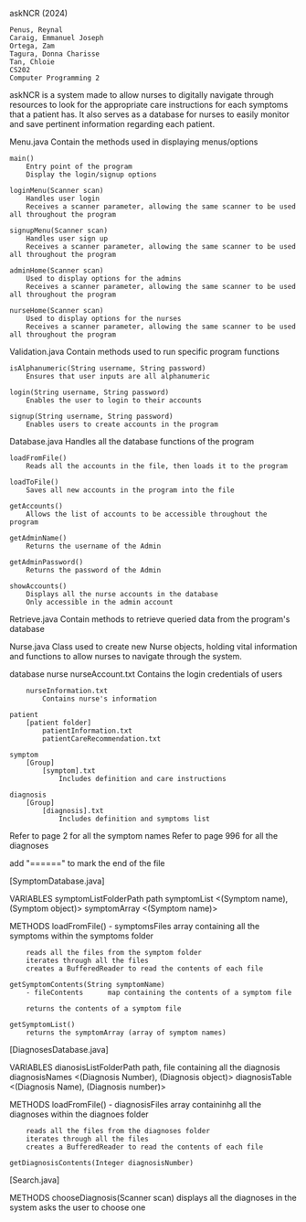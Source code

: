 askNCR (2024)

    Penus, Reynal
    Caraig, Emmanuel Joseph
    Ortega, Zam
    Tagura, Donna Charisse
    Tan, Chloie
    CS202
    Computer Programming 2

askNCR is a system made to allow nurses to digitally navigate through resources to look for the appropriate care instructions for each symptoms that a patient has. It also serves as a database for nurses to easily monitor and save pertinent information regarding each patient.

Menu.java
    Contain the methods used in displaying menus/options
    
    main()
        Entry point of the program
        Display the login/signup options
    
    loginMenu(Scanner scan)
        Handles user login
        Receives a scanner parameter, allowing the same scanner to be used all throughout the program
    
    signupMenu(Scanner scan)
        Handles user sign up
        Receives a scanner parameter, allowing the same scanner to be used all throughout the program
    
    adminHome(Scanner scan)
        Used to display options for the admins
        Receives a scanner parameter, allowing the same scanner to be used all throughout the program
    
    nurseHome(Scanner scan)
        Used to display options for the nurses
        Receives a scanner parameter, allowing the same scanner to be used all throughout the program

Validation.java
    Contain methods used to run specific program functions

    isAlphanumeric(String username, String password)
        Ensures that user inputs are all alphanumeric

    login(String username, String password)
        Enables the user to login to their accounts

    signup(String username, String password)
        Enables users to create accounts in the program

Database.java
    Handles all the database functions of the program

    loadFromFile()
        Reads all the accounts in the file, then loads it to the program 

    loadToFile()
        Saves all new accounts in the program into the file
    
    getAccounts()
        Allows the list of accounts to be accessible throughout the program
    
    getAdminName()
        Returns the username of the Admin

    getAdminPassword()
        Returns the password of the Admin

    showAccounts()
        Displays all the nurse accounts in the database
        Only accessible in the admin account

Retrieve.java
    Contain methods to retrieve queried data from the program's database

Nurse.java
    Class used to create new Nurse objects, holding vital information and functions to allow nurses to navigate through the system.


database
    nurse
        nurseAccount.txt
            Contains the login credentials of users

        nurseInformation.txt
            Contains nurse's information
    
    patient
        [patient folder]
            patientInformation.txt
            patientCareRecommendation.txt
    
    symptom
        [Group]
            [symptom].txt
                Includes definition and care instructions    
    
    diagnosis
        [Group]
            [diagnosis].txt
                Includes definition and symptoms list

Refer to page 2 for all the symptom names
Refer to page 996 for all the diagnoses

add "======" to mark the end of the file



[SymptomDatabase.java]

VARIABLES
    symptomListFolderPath   path 
    symptomList             <(Symptom name), (Symptom object)>
    symptomArray            <(Symptom name)>    

METHODS
    loadFromFile()
        -   symptomsFiles   array containing all the symptoms within the symptoms folder
        
        reads all the files from the symptom folder
        iterates through all the files
        creates a BufferedReader to read the contents of each file

    getSymptomContents(String symptomName)
        - fileContents      map containing the contents of a symptom file

        returns the contents of a symptom file
    
    getSymptomList()
        returns the symptomArray (array of symptom names)

[DiagnosesDatabase.java]

VARIABLES
    dianosisListFolderPath      path, file containing all the diagnosis
    diagnosisNames              <(Diagnosis Number), (Diagnosis object)>
    diagnosisTable              <(Diagnosis Name), (Diagnosis number)>

METHODS
    loadFromFile()
        -   diagnosisFiles  array containinhg all the diagnoses within the diagnoes folder

        reads all the files from the diagnoses folder
        iterates through all the files
        creates a BufferedReader to read the contents of each file
        
    getDiagnosisContents(Integer diagnosisNumber)
        



[Search.java]

METHODS
    chooseDiagnosis(Scanner scan)
        displays all the diagnoses in the system
        asks the user to choose one
